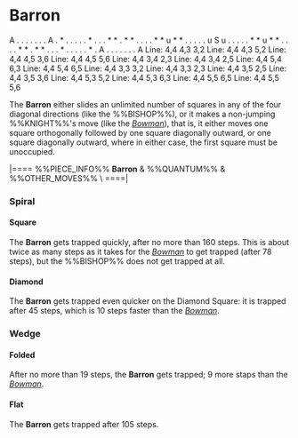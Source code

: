 # Barron

<div class = "movement">
A . . . . . . . A
. * . . . . . * .
. . * * . * * . .
. . * * u * * . .
. . . u S u . . .
. . * * u * * . .
. . * * . * * . .
. * . . . . . * .
A . . . . . . . A
Line: 4,4 4,3 3,2
Line: 4,4 4,3 5,2
Line: 4,4 4,5 3,6
Line: 4,4 4,5 5,6
Line: 4,4 3,4 2,3
Line: 4,4 3,4 2,5
Line: 4,4 5,4 6,3
Line: 4,4 5,4 6,5
Line: 4,4 3,3 3,2
Line: 4,4 3,3 2,3
Line: 4,4 3,5 2,5
Line: 4,4 3,5 3,6
Line: 4,4 5,3 5,2
Line: 4,4 5,3 6,3
Line: 4,4 5,5 6,5
Line: 4,4 5,5 5,6
</div>

The **Barron** either slides an unlimited number of squares in any
of the four diagonal directions (like the %%BISHOP%%), or it makes
a non-jumping %%KNIGHT%%'s move (like the [*Bowman*](bowman.html)),
that is, it either moves one square
orthogonally followed by one square diagonally outward, or one square
diagonally outward, where in either case, the first square must be
unoccupied.

|====
%%PIECE_INFO%%
  **Barron**
& %%QUANTUM%%
& %%OTHER_MOVES%% \\
====|

### Spiral

#### Square

The **Barron** gets trapped quickly, after no more than 160 steps. This
is about twice as many steps as it takes for the [*Bowman*](bowman.html)
to get trapped (after 78 steps), but the %%BISHOP%% does not get trapped
at all.

#### Diamond

The **Barron** gets trapped even quicker on the Diamond Square: it is
trapped after 45 steps, which is 10 steps faster than the
[*Bowman*](bowman.html).

### Wedge

#### Folded

After no more than 19 steps, the **Barron** gets trapped; 9 more staps
than the [*Bowman*](bowman.html).

#### Flat

The **Barron** gets trapped after 105 steps. 
